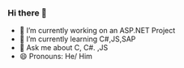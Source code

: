 ### Hi there 👋

- 🔭 I’m currently working on an ASP.NET Project 
- 🌱 I’m currently learning C#,JS,SAP
- 💬 Ask me about C,  C#. ,JS
- 😄 Pronouns: He/ Him
